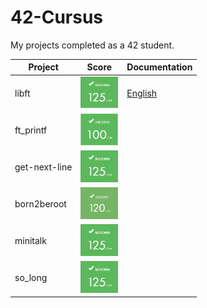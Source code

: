 # 42-Cursus
My projects completed as a 42 student.

Project|Score|Documentation
-|-|-
libft|<img src="https://github.com/aflr/aflr/blob/main/src/125.PNG" width="60">|[English](https://github.com/aflr/42-Cursus/blob/main/libft/README.md)
ft_printf|<img src="https://github.com/aflr/aflr/blob/main/src/100.PNG" width="60">|
get-next-line|<img src="https://github.com/aflr/aflr/blob/main/src/125.PNG" width="60">|
born2beroot| <img src="https://github.com/aflr/aflr/blob/main/src/120.png" width="60">|
minitalk|<img src="https://github.com/aflr/aflr/blob/main/src/125.PNG" width="60">|
so_long|<img src="https://github.com/aflr/aflr/blob/main/src/125.PNG" width="60">|
